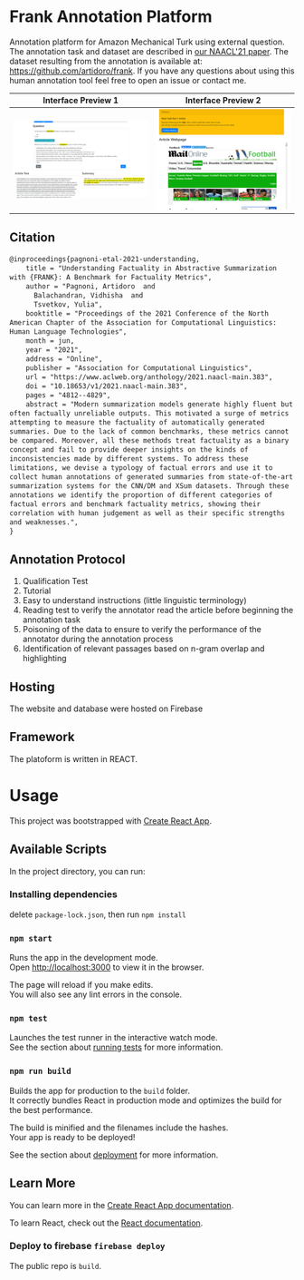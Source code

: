 # Frank Annotation Platform
Annotation platform for Amazon Mechanical Turk using external question. 
The annotation task and dataset are described in [our NAACL'21 paper](https://www.aclweb.org/anthology/2021.naacl-main.383/). The dataset resulting from the annotation is available at: https://github.com/artidoro/frank. If you have any questions about using this human annotation tool feel free to open an issue or contact me.

Interface Preview 1    |     Interface Preview 2
-------------------------|-------------------------
![](img/interface3.png) | ![](img/interface4.png)

## Citation
```
@inproceedings{pagnoni-etal-2021-understanding,
    title = "Understanding Factuality in Abstractive Summarization with {FRANK}: A Benchmark for Factuality Metrics",
    author = "Pagnoni, Artidoro  and
      Balachandran, Vidhisha  and
      Tsvetkov, Yulia",
    booktitle = "Proceedings of the 2021 Conference of the North American Chapter of the Association for Computational Linguistics: Human Language Technologies",
    month = jun,
    year = "2021",
    address = "Online",
    publisher = "Association for Computational Linguistics",
    url = "https://www.aclweb.org/anthology/2021.naacl-main.383",
    doi = "10.18653/v1/2021.naacl-main.383",
    pages = "4812--4829",
    abstract = "Modern summarization models generate highly fluent but often factually unreliable outputs. This motivated a surge of metrics attempting to measure the factuality of automatically generated summaries. Due to the lack of common benchmarks, these metrics cannot be compared. Moreover, all these methods treat factuality as a binary concept and fail to provide deeper insights on the kinds of inconsistencies made by different systems. To address these limitations, we devise a typology of factual errors and use it to collect human annotations of generated summaries from state-of-the-art summarization systems for the CNN/DM and XSum datasets. Through these annotations we identify the proportion of different categories of factual errors and benchmark factuality metrics, showing their correlation with human judgement as well as their specific strengths and weaknesses.",
}

```

## Annotation Protocol
1. Qualification Test
2. Tutorial
3. Easy to understand instructions (little linguistic terminology)
4. Reading test to verify the annotator read the article before beginning the annotation task
5. Poisoning of the data to ensure to verify the performance of the annotator during the annotation process
6. Identification of relevant passages based on n-gram overlap and highlighting


## Hosting
The website and database were hosted on Firebase

## Framework
The platoform is written in REACT.


# Usage
This project was bootstrapped with [Create React App](https://github.com/facebook/create-react-app).

## Available Scripts

In the project directory, you can run:

### Installing dependencies
delete `package-lock.json`, then run `npm install`


### `npm start`

Runs the app in the development mode.<br />
Open [http://localhost:3000](http://localhost:3000) to view it in the browser.

The page will reload if you make edits.<br />
You will also see any lint errors in the console.

### `npm test`

Launches the test runner in the interactive watch mode.<br />
See the section about [running tests](https://facebook.github.io/create-react-app/docs/running-tests) for more information.

### `npm run build`

Builds the app for production to the `build` folder.<br />
It correctly bundles React in production mode and optimizes the build for the best performance.

The build is minified and the filenames include the hashes.<br />
Your app is ready to be deployed!

See the section about [deployment](https://facebook.github.io/create-react-app/docs/deployment) for more information.

## Learn More

You can learn more in the [Create React App documentation](https://facebook.github.io/create-react-app/docs/getting-started).

To learn React, check out the [React documentation](https://reactjs.org/).

### Deploy to firebase `firebase deploy`

The public repo is `build`.
